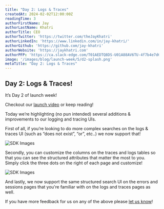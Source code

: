 ```yaml
---
title: "Day 2: Logs & Traces"
createdAt: 2024-02-02T12:00:00Z
readingTime: 3
authorFirstName: Jay
authorLastName: Khatri
authorTitle: CEO
authorTwitter: 'https://twitter.com/theJayKhatri'
authorLinkedIn: 'https://www.linkedin.com/in/jay-khatri/'
authorGithub: 'https://github.com/jay-khatri'
authorWebsite: 'https://jaykhatri.com'
authorPFP: 'https://ca.slack-edge.com/T01AEDTQ8DS-U01A88AV6TU-4f7b4e7d637a-512'
image: '/images/blog/launch-week/5/d2-splash.png'
metaTitle: "Day 2: Logs & Traces"
---
```


## Day 2: Logs & Traces!

It’s Day 2 of launch week!

Checkout our [launch video](https://youtu.be/63Y3q32Ll0Y) or keep reading!

Today we’re highlighting (no pun intended) several additions & improvements to our logging and tracing UIs.

First of all, if you’re  looking to do more complex searches on the logs & traces UI (such as “does not exist”, “or”, etc..) we now support that! 

![SDK Images](/images/blog/launch-week/5/d2-does-not.png)

Secondly, you can customize the columns on the traces and logs tables so that you can see the structured attributes that matter the most to you. Simply click the three dots on the right of each page and customize!

![SDK Images](/images/blog/launch-week/5/d2-customize.png)

And lastly, we now support the same structured search UI on the errors and sessions pages that you're familiar with on the logs and traces pages as well. 

If you have more feedback for us on any of the above please [let us know](https://highlight.io/community)!

